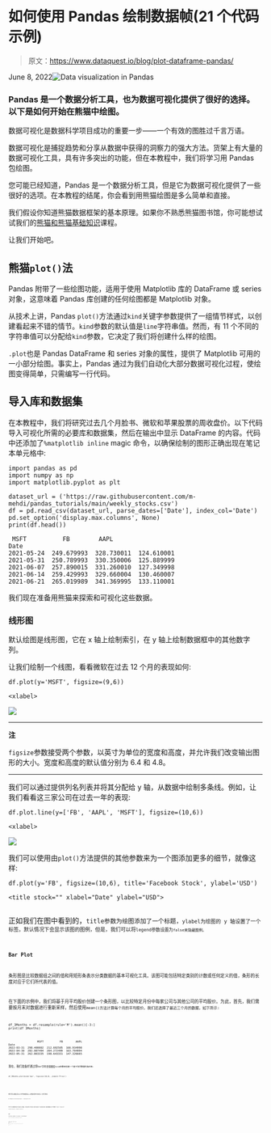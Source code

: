 # 如何使用 Pandas 绘制数据帧(21 个代码示例)

> 原文：<https://www.dataquest.io/blog/plot-dataframe-pandas/>

June 8, 2022![Data visualization in Pandas](img/04906caf3aefdfeea5e3f419419145fb.png)

### Pandas 是一个数据分析工具，也为数据可视化提供了很好的选择。以下是如何开始在熊猫中绘图。

数据可视化是数据科学项目成功的重要一步——一个有效的图胜过千言万语。

数据可视化是捕捉趋势和分享从数据中获得的洞察力的强大方法。货架上有大量的数据可视化工具，具有许多突出的功能，但在本教程中，我们将学习用 Pandas 包绘图。

您可能已经知道，Pandas 是一个数据分析工具，但是它为数据可视化提供了一些很好的选项。在本教程的结尾，你会看到用熊猫绘图是多么简单和直接。

我们假设你知道熊猫数据框架的基本原理。如果你不熟悉熊猫图书馆，你可能想试试我们的[熊猫和熊猫基础知识](https://www.dataquest.io/course/pandas-fundamentals/)课程。

让我们开始吧。

## 熊猫`plot()`法

Pandas 附带了一些绘图功能，适用于使用 Matplotlib 库的 DataFrame 或 series 对象，这意味着 Pandas 库创建的任何绘图都是 Matplotlib 对象。

从技术上讲，Pandas `plot()`方法通过`kind`关键字参数提供了一组情节样式，以创建看起来不错的情节。`kind`参数的默认值是`line`字符串值。然而，有 11 个不同的字符串值可以分配给`kind`参数，它决定了我们将创建什么样的绘图。

`.plot`也是 Pandas DataFrame 和 series 对象的属性，提供了 Matplotlib 可用的一小部分绘图。事实上，Pandas 通过为我们自动化大部分数据可视化过程，使绘图变得简单，只需编写一行代码。

## 导入库和数据集

在本教程中，我们将研究过去几个月脸书、微软和苹果股票的周收盘价。以下代码导入可视化所需的必要库和数据集，然后在输出中显示 DataFrame 的内容。代码中还添加了`%matplotlib inline` magic 命令，以确保绘制的图形正确出现在笔记本单元格中:

```
import pandas as pd
import numpy as np
import matplotlib.pyplot as plt

dataset_url = ('https://raw.githubusercontent.com/m-mehdi/pandas_tutorials/main/weekly_stocks.csv')
df = pd.read_csv(dataset_url, parse_dates=['Date'], index_col='Date')
pd.set_option('display.max.columns', None)
print(df.head())
```

```
 MSFT          FB        AAPL
Date                                          
2021-05-24  249.679993  328.730011  124.610001
2021-05-31  250.789993  330.350006  125.889999
2021-06-07  257.890015  331.260010  127.349998
2021-06-14  259.429993  329.660004  130.460007
2021-06-21  265.019989  341.369995  133.110001
```

我们现在准备用熊猫来探索和可视化这些数据。

### 线形图

默认绘图是线形图，它在 x 轴上绘制索引，在 y 轴上绘制数据框中的其他数字列。

让我们绘制一个线图，看看微软在过去 12 个月的表现如何:

```
df.plot(y='MSFT', figsize=(9,6))
```

```
<xlabel>
```

![](img/5084e4b3c0c5e727289a227bbe6c91d3.png)

* * *

**注**

`figsize`参数接受两个参数，以英寸为单位的宽度和高度，并允许我们改变输出图形的大小。宽度和高度的默认值分别为 6.4 和 4.8。

* * *

我们可以通过提供列名列表并将其分配给 y 轴，从数据中绘制多条线。例如，让我们看看这三家公司在过去一年的表现:

```
df.plot.line(y=['FB', 'AAPL', 'MSFT'], figsize=(10,6))
```

```
<xlabel>
```

![](img/928e08a5b8f7ad748010ab49645f493f.png)

我们可以使用由`plot()`方法提供的其他参数来为一个图添加更多的细节，就像这样:

```
df.plot(y='FB', figsize=(10,6), title='Facebook Stock', ylabel='USD')
```

```
<title stock="" xlabel="Date" ylabel="USD">
```
<p><img decoding="async" src="img/d9c35f6608cc9ad210e801bebc1ff746.png" alt="" data-original-src="https://www.dataquest.io/wp-content/uploads/2022/06/output_7_1.png"/></p>
<p>正如我们在图中看到的，<code>title参数为绘图添加了一个标题，<code>ylabel为绘图的 y 轴设置了一个标签。默认情况下会显示该图的图例，但是，我们可以将<code>legend参数设置为<code>false来隐藏图例。</p>
<h3>Bar Plot</h3>
<p>条形图是比较数据组之间的值和用矩形条表示分类数据的基本可视化工具。该图可能包括特定类别的计数或任何定义的值，条形的长度对应于它们所代表的值。</p>
<p>在下面的示例中，我们将基于月平均股价创建一个条形图，以比较特定月份中每家公司与其他公司的平均股价。为此，首先，我们需要按月末对数据进行重新采样，然后使用<code>mean()方法计算每个月的平均股价。我们还选择了最近三个月的数据，如下所示:</p>
<pre><code class="language-python">df_3Months = df.resample(rule='M').mean()[-3:]
print(df_3Months)</pre>
<pre><code>                  MSFT          FB        AAPL
Date                                          
2022-03-31  298.400002  212.692505  166.934998
2022-04-30  282.087494  204.272499  163.704994
2022-05-31  262.803335  198.643331  147.326665</pre>
<p>现在，我们准备好通过将<code>bar字符串值赋给<code>kind参数来创建一个基于聚合数据的条形图:</p>
<pre><code class="language-python">df_3Months.plot(kind='bar', figsize=(10,6), ylabel='Price')</pre>
<pre><code><xlabel ylabel="Price"/></pre>
<p><img decoding="async" src="img/6be82b6d295199f12e2e6bbd5d00df2a.png" alt="" data-original-src="https://www.dataquest.io/wp-content/uploads/2022/06/output_11_1.png"/></p>
<p>我们可以通过将<code>barh字符串值赋给<code>kind参数来创建水平条形图。让我们开始吧:</p>
<pre><code class="language-python">df_3Months.plot(kind='barh', figsize=(9,6))</pre>
<pre><code><ylabel/></pre>
<p><img decoding="async" src="img/954684c04b8e28e161c13b9a87db206b.png" alt="" data-original-src="https://www.dataquest.io/wp-content/uploads/2022/06/output_13_1.png"/></p>
<p>我们还可以在堆叠的垂直或水平条形图上绘制数据，这些条形图代表不同的组。结果栏的高度显示了各组的综合结果。要创建堆叠条形图，我们需要将<code>True赋给<code>stacked参数，如下所示:</p>
<pre><code class="language-python">df_3Months.plot(kind='bar', stacked=True, figsize=(9,6))</pre>
<pre><code><xlabel/></pre>
<p><img decoding="async" src="img/555df04d3c9b1597dccceddb4a2dd9ab.png" alt="" data-original-src="https://www.dataquest.io/wp-content/uploads/2022/06/output_15_1.png"/></p>
<h3>柱状图</h3>
<p>直方图是一种条形图，表示数字数据的分布，其中 x 轴表示条柱范围，而 y 轴表示特定间隔内的数据频率。</p>
<pre><code class="language-python">df[['MSFT', 'FB']].plot(kind='hist', bins=25, alpha=0.6, figsize=(9,6))</pre>
<pre><code><ylabel/></pre>
<p><img decoding="async" src="img/d854b88ad6fb6dad3a2c136d81f02f1e.png" alt="" data-original-src="https://www.dataquest.io/wp-content/uploads/2022/06/output_17_1.png"/></p>
<p>在上面的例子中，<code>bins参数指定 bin 间隔的数量，而<code>alpha参数指定透明度。</p>
<p>直方图也可以堆叠。让我们试一试:</p>
<pre><code class="language-python">df[['MSFT', 'FB']].plot(kind='hist', bins=25, alpha=0.6, stacked=True, figsize=(9,6))</pre>
<pre><code><ylabel/></pre>
<p><img decoding="async" src="img/a8a12611d1fc051220c05ebf3b40e510.png" alt="" data-original-src="https://www.dataquest.io/wp-content/uploads/2022/06/output_19_1.png"/></p>
<h3>箱形图</h3>
<p>箱线图由三个四分位数和两个须条组成，它们以一组指标概括数据:最小值、第一个四分位数、中值、第三个四分位数和最大值。箱线图传达了有用的信息，如每个数据组的四分位距(IQR)、中位数和异常值。让我们看看它是如何工作的:</p>
<pre><code class="language-python">df.plot(kind='box', figsize=(9,6))</pre>
<pre><code></pre>
<p><img decoding="async" src="img/95d6a846882f56fac735f425e58c9fba.png" alt="" data-original-src="https://www.dataquest.io/wp-content/uploads/2022/06/output_21_1.png"/></p>
<p>我们可以通过将<code>False赋给<code>vert参数来创建水平盒图，就像水平条形图一样。像这样:</p>
<pre><code class="language-python">df.plot(kind='box', vert=False, figsize=(9,6))</pre>
<pre><code></pre>
<p><img decoding="async" src="img/ebf0483642cb2cbf1a25cd3c2291d1bf.png" alt="" data-original-src="https://www.dataquest.io/wp-content/uploads/2022/06/output_23_1.png"/></p>
<h3>面积图</h3>
<p>面积图是折线图的扩展，它用颜色填充折线图和 x 轴之间的区域。如果在同一个绘图中显示多个面积图，不同的颜色会区分不同的面积图。让我们试一试:</p>
<pre><code class="language-python">df.plot(kind='area', figsize=(9,6))</pre>
<pre><code><xlabel/></pre>
<p><img decoding="async" src="img/b66748f2ecee8439ba0868ca3a5669ce.png" alt="" data-original-src="https://www.dataquest.io/wp-content/uploads/2022/06/output_25_1.png"/></p>
<p>默认情况下，Pandas <code>plot()方法创建堆叠面积图。通过将<code>False分配给<code>stacked参数来拆分面积图是一个常见的任务:</p>
<pre><code class="language-python">df.plot(kind='area', stacked=False, figsize=(9,6))</pre>
<pre><code><xlabel/></pre>
<p><img decoding="async" src="img/793ee8c3d1408ecf216953233a6d177c.png" alt="" data-original-src="https://www.dataquest.io/wp-content/uploads/2022/06/output_27_1.png"/></p>
<h3>饼图</h3>
<p>如果我们对比率感兴趣，饼图是一列中数字数据的很好的比例表示。以下示例显示了苹果公司过去三个月的平均股价分布:</p>
<pre><code class="language-python">df_3Months.index=['March', 'April', 'May']
df_3Months.plot(kind='pie', y='AAPL', legend=False, autopct='%.f')</pre>
<pre><code><ylabel/></pre>
<p><img decoding="async" src="img/b37e21fb75e38ad0bad907f206bfb938.png" alt="" data-original-src="https://www.dataquest.io/wp-content/uploads/2022/06/output_29_1.png"/></p>
<p>默认情况下，图例将显示在饼图上，因此我们将关键字<code>legend指定为<code>False来隐藏图例。</p>
<p>上面代码中的新关键字参数是<code>autopct，它显示了饼图切片上的百分比值。</p>
<p>如果我们想将多个饼图中所有列的数据表示为子图，我们可以将<code>True赋给<code>subplots参数，如下所示:</p>
<pre><code class="language-python">df_3Months.plot(kind='pie', legend=False, autopct='%.f', subplots=True, figsize=(14,8))</pre>
<pre><code>array([<ylabel>, <ylabel>,
       <ylabel>], dtype=object)</ylabel></ylabel></ylabel></pre>
<p><img decoding="async" src="img/b6818f0c8c04ec3a6729f908852b729b.png" alt="" data-original-src="https://www.dataquest.io/wp-content/uploads/2022/06/output_31_1.png"/></p>
<h3>散点图</h3>
<p>散点图在 x 轴和 y 轴上绘制数据点，以显示两个变量之间的相关性。像这样:</p>
<pre><code class="language-python">df.plot(kind='scatter', x='MSFT', y='AAPL', figsize=(9,6), color='Green')</pre>
<pre><code><xlabel ylabel="AAPL"/></pre>
<p><img decoding="async" src="img/9a7e99a8934ca2024967f61a0bd42b03.png" alt="" data-original-src="https://www.dataquest.io/wp-content/uploads/2022/06/output_33_1.png"/></p>
<p>正如我们在上面的图中看到的，散点图显示了微软和苹果股价之间的关系。</p>
<h3>赫克宾图</h3>
<p>当数据非常密集时，六边形柱图(也称为六边形柱图)可以替代散点图。换句话说，当数据点的数量非常巨大，并且每个数据点无法单独绘制时，最好使用这种以蜂巢形式表示数据的绘图。此外，每个六边形的颜色定义了该范围内数据点的密度。</p>
<pre><code class="language-python">df.plot(kind='hexbin', x='MSFT', y='AAPL', gridsize=10, figsize=(10,6))</pre>
<pre><code><xlabel ylabel="AAPL"/></pre>
<p><img decoding="async" src="img/f1af3879aac6073bfb3dfa7c58ad604c.png" alt="" data-original-src="https://www.dataquest.io/wp-content/uploads/2022/06/output_35_1.png"/></p>
<p><code>gridsize参数指定 x 方向上六边形的数量。更大的网格尺寸意味着更多和更小的箱。<code>gridsize参数的默认值是 100。</p>
<h3>KDE Plot</h3>
<p>本教程中我们要讨论的最后一个图是核密度估计，也称为 KDE，它可视化了连续的非参数数据变量的概率密度。该图使用高斯核在内部估计概率密度函数(PDF)。让我们试一试:</p>
<pre><code class="language-python">df.plot(kind='kde')</pre>
<pre><code><ylabel/></pre>
<p><img decoding="async" src="img/6801aaa26a10603578fe1a73a4368c2f.png" alt="" data-original-src="https://www.dataquest.io/wp-content/uploads/2022/06/output_37_1.png"/></p>
<p>我们还可以在 KDE 图中指定影响图平滑度的带宽，如下所示:</p>
<pre><code class="language-python">df.plot(kind='kde', bw_method=0.1)</pre>
<pre><code><ylabel/></pre>
<p><img decoding="async" src="img/06535b3251e1a7b45123ab2a7f7e39b8.png" alt="" data-original-src="https://www.dataquest.io/wp-content/uploads/2022/06/output_39_1.png"/></p>
<pre><code class="language-python">df.plot(kind='kde', bw_method=1)</pre>
<pre><code><ylabel/></pre>
<p><img decoding="async" src="img/7b673b20f3705b988854e4a91d1c3aa2.png" alt="" data-original-src="https://www.dataquest.io/wp-content/uploads/2022/06/output_40_1.png"/></p>
<p>正如我们所见，选择小带宽会导致平滑不足，这意味着密度图显示为单个峰值的组合。相反，巨大的带宽会导致过度平滑，这意味着密度图显示为单峰分布。</p>
<h2>摘要</h2>
<p>在本教程中，我们讨论了 Pandas 库作为一个简单易学的数据可视化工具的功能。然后，我们用很少几行代码实现了一些例子，涵盖了《熊猫》中提供的所有情节。</p>
<p>请随时在 LinkedIn 和 Twitter 上与我联系。</p>

</body>
</html></title>
```